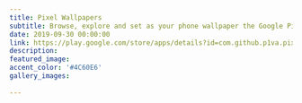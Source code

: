 ```yaml
---
title: Pixel Wallpapers
subtitle: Browse, explore and set as your phone wallpaper the Google Pixel 3 wallpapers.
date: 2019-09-30 00:00:00
link: https://play.google.com/store/apps/details?id=com.github.p1va.pixelwallpaper
description: 
featured_image: 
accent_color: '#4C60E6'
gallery_images:
  
---
```

